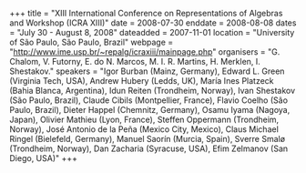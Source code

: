 +++
title = "XIII International Conference on Representations of Algebras and Workshop (ICRA XIII)"
date = 2008-07-30
enddate = 2008-08-08
dates = "July 30 - August 8, 2008"
dateadded = 2007-11-01
location = "University of São Paulo, São Paulo, Brazil"
webpage = "http://www.ime.usp.br/~repalg/icraxiii/mainpage.php"
organisers = "G. Chalom, V. Futorny, E. do N. Marcos, M. I. R. Martins, H. Merklen, I. Shestakov."
speakers = "Igor Burban (Mainz, Germany), Edward L. Green (Virginia Tech, USA), Andrew Hubery (Ledds, UK), María Ines Platzeck (Bahia Blanca, Argentina), Idun Reiten (Trondheim, Norway), Ivan Shestakov (São Paulo, Brazil), Claude Cibils (Montpellier, France), Flavio Coelho (São Paulo, Brazil), Dieter Happel (Chemnitz, Germany), Osamu Iyama (Nagoya, Japan), Olivier Mathieu (Lyon, France), Steffen Oppermann (Trondheim, Norway), José Antonio de la Peña (Mexico City, Mexico), Claus Michael Ringel (Bielefeld, Germany), Manuel Saorín (Murcia, Spain), Sverre Smalø (Trondheim, Norway), Dan Zacharia (Syracuse, USA), Efim Zelmanov (San Diego, USA)"
+++
